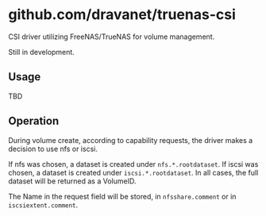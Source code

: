 # github.com/dravanet/truenas-csi

CSI driver utilizing FreeNAS/TrueNAS for volume management.

Still in development.

## Usage

TBD

## Operation

During volume create, according to capability requests, the driver makes a decision to use nfs or iscsi.

If nfs was chosen, a dataset is created under `nfs.*.rootdataset`. If iscsi was chosen, a dataset is created under `iscsi.*.rootdataset`. In all cases, the full dataset will be returned as a VolumeID.

The Name in the request field will be stored, in `nfsshare.comment` or in `iscsiextent.comment`.
